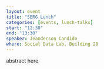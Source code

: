 ```yaml
---
layout: event
title: "SERG Lunch"
categories: [events, lunch-talks]
start: "12:30"
end: "13:30"
speaker: Jeanderson Candido
where: Social Data Lab, Building 28
---
```


abstract here

